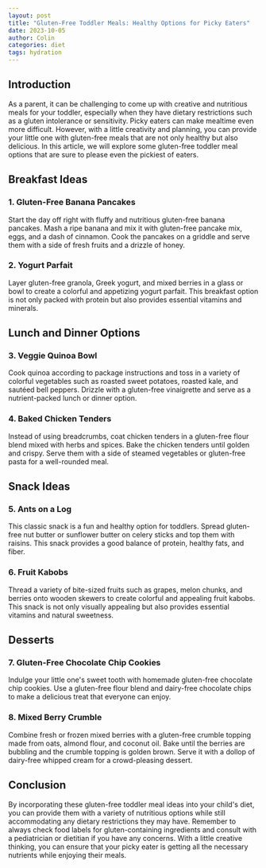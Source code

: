 ```yaml
---
layout: post
title: "Gluten-Free Toddler Meals: Healthy Options for Picky Eaters"
date: 2023-10-05
author: Colin
categories: diet
tags: hydration
---
```


## Introduction

As a parent, it can be challenging to come up with creative and nutritious meals for your toddler, especially when they have dietary restrictions such as a gluten intolerance or sensitivity. Picky eaters can make mealtime even more difficult. However, with a little creativity and planning, you can provide your little one with gluten-free meals that are not only healthy but also delicious. In this article, we will explore some gluten-free toddler meal options that are sure to please even the pickiest of eaters.

## Breakfast Ideas

### 1. Gluten-Free Banana Pancakes
Start the day off right with fluffy and nutritious gluten-free banana pancakes. Mash a ripe banana and mix it with gluten-free pancake mix, eggs, and a dash of cinnamon. Cook the pancakes on a griddle and serve them with a side of fresh fruits and a drizzle of honey.

### 2. Yogurt Parfait
Layer gluten-free granola, Greek yogurt, and mixed berries in a glass or bowl to create a colorful and appetizing yogurt parfait. This breakfast option is not only packed with protein but also provides essential vitamins and minerals.

## Lunch and Dinner Options

### 3. Veggie Quinoa Bowl
Cook quinoa according to package instructions and toss in a variety of colorful vegetables such as roasted sweet potatoes, roasted kale, and sautéed bell peppers. Drizzle with a gluten-free vinaigrette and serve as a nutrient-packed lunch or dinner option.

### 4. Baked Chicken Tenders
Instead of using breadcrumbs, coat chicken tenders in a gluten-free flour blend mixed with herbs and spices. Bake the chicken tenders until golden and crispy. Serve them with a side of steamed vegetables or gluten-free pasta for a well-rounded meal.

## Snack Ideas

### 5. Ants on a Log
This classic snack is a fun and healthy option for toddlers. Spread gluten-free nut butter or sunflower butter on celery sticks and top them with raisins. This snack provides a good balance of protein, healthy fats, and fiber.

### 6. Fruit Kabobs
Thread a variety of bite-sized fruits such as grapes, melon chunks, and berries onto wooden skewers to create colorful and appealing fruit kabobs. This snack is not only visually appealing but also provides essential vitamins and natural sweetness.

## Desserts

### 7. Gluten-Free Chocolate Chip Cookies
Indulge your little one's sweet tooth with homemade gluten-free chocolate chip cookies. Use a gluten-free flour blend and dairy-free chocolate chips to make a delicious treat that everyone can enjoy.

### 8. Mixed Berry Crumble
Combine fresh or frozen mixed berries with a gluten-free crumble topping made from oats, almond flour, and coconut oil. Bake until the berries are bubbling and the crumble topping is golden brown. Serve it with a dollop of dairy-free whipped cream for a crowd-pleasing dessert.

## Conclusion

By incorporating these gluten-free toddler meal ideas into your child's diet, you can provide them with a variety of nutritious options while still accommodating any dietary restrictions they may have. Remember to always check food labels for gluten-containing ingredients and consult with a pediatrician or dietitian if you have any concerns. With a little creative thinking, you can ensure that your picky eater is getting all the necessary nutrients while enjoying their meals.